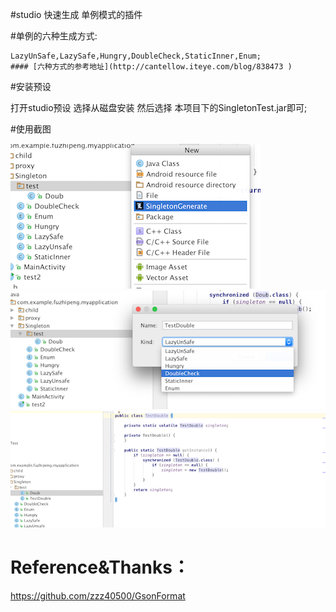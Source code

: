 #studio 快速生成 单例模式的插件

#单例的六种生成方式:

    LazyUnSafe,LazySafe,Hungry,DoubleCheck,StaticInner,Enum;
    #### [六种方式的参考地址](http://cantellow.iteye.com/blog/838473 )
#安装预设

打开studio预设 选择从磁盘安装 然后选择 本项目下的SingletonTest.jar即可;

#使用截图

![](./demo/tip1.png)
![](./demo/tip2.png)
![](./demo/tip3.png)

# Reference&Thanks：

https://github.com/zzz40500/GsonFormat
